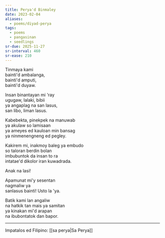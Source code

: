```yaml
---
title: Perya'd Binmaley
date: 2023-02-04
aliases:
  - poems/diyad-perya
tags:
  - poems
  - pangasinan
  - seedlings
sr-due: 2025-11-27
sr-interval: 460
sr-ease: 210
---
```

Tinmaya kami  
bainti'd ambalanga,  
bainti'd amputi,  
bainti'd duyaw.

Insan binantayan mi 'ray  
ugugaw, lalaki, bibii  
ya angaplag na san lasus,  
san libo, liman lasus.

Kabebekta, pinekpek na manuwab  
ya akulaw so lamisaan  
ya ameyes ed kauloan min bansag  
ya ninmenengneng ed pegley.

Kakirem mi, inakmoy baleg ya embudo  
so taloran berdin bolan  
imbubuntok da insan to ra  
intatae'd dikolor iran kuwadrada.

Anak na lasi!

Apamunat mi'y sesentan  
nagmaliw ya  
sanlasus bainti!
Usto la 'ya.

Batik kami lan angaliw  
na hatkik tan mais ya samitan  
ya kinakan mi'd arapan  
na ibubontatok dan bapor.

---
Impatalos ed Filipino: [[sa perya|Sa Perya]]